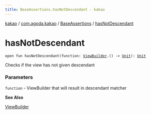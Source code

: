 ```yaml
---
title: BaseAssertions.hasNotDescendant - kakao
---
```


[kakao](../../index.html) / [com.agoda.kakao](../index.html) / [BaseAssertions](index.html) / [hasNotDescendant](.)

# hasNotDescendant

`open fun hasNotDescendant(function: `[`ViewBuilder`](../-view-builder/index.html)`.() -> `[`Unit`](https://kotlinlang.org/api/latest/jvm/stdlib/kotlin/-unit/index.html)`): `[`Unit`](https://kotlinlang.org/api/latest/jvm/stdlib/kotlin/-unit/index.html)

Checks if the view has not given descendant

### Parameters

`function` - ViewBuilder that will result in descendant matcher

**See Also**

[ViewBuilder](../-view-builder/index.html)

